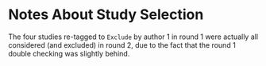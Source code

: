 # Notes About Study Selection 

The four studies re-tagged to `Exclude` by author 1 in round 1 were 
actually all considered (and excluded) in round 2, due to the fact that 
the round 1 double checking was slightly behind. 